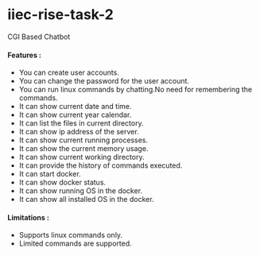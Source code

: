 # iiec-rise-task-2
CGI Based Chatbot
#### Features :
- You can create user accounts.
- You can change the password for the user account.
- You can run linux commands by chatting.No need for remembering the commands.  
- It can show current date and time.
- It can show current year calendar.
- It can list the files in current directory.
- It can show ip address of the server.
- It can show current running processes.
- It can show the current memory usage.
- It can show current working directory.
- It can provide the history of commands executed.
- It can start docker.
- It can show docker status.
- It can show running OS in the docker.
- It can show all installed OS in the docker.
#### Limitations :
- Supports linux commands only.
- Limited commands are supported.
